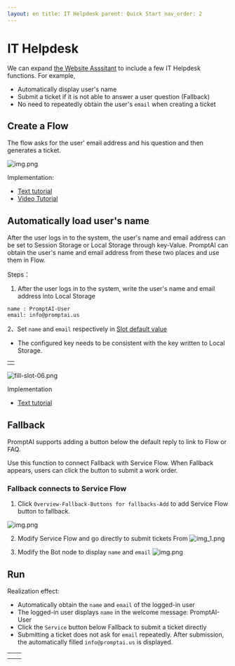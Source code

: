 ```yaml
---
layout: en title: IT Helpdesk parent: Quick Start nav_order: 2
---
```


# IT Helpdesk

We can expand [the Website Asssitant](/docs/quick_start/knowledge_base/) to include a few IT Helpdesk functions. For
example,

- Automatically display user's name
- Submit a ticket if it is not able to answer a user question (Fallback)
- No need to repeatedly obtain the user's `email` when creating a ticket

## Create a Flow

The flow asks for the user' email address and his question and then generates a ticket.

![img.png](/assets/images/quick_start/flow/flow-01.png)

Implementation:

- [Text tutorial](/docs/tutorial/form/)
- [Video Tutorial](/docs/example/form/)

## Automatically load user's name

After the user logs in to the system, the user's name and email address can be set to Session Storage or Local Storage
through key-Value. PromptAI can obtain the user's name and email address from these two places and use them in Flow.

Steps：

1. After the user logs in to the system, write the user's name and email address into Local Storage

```text
name : PromptAI-User
email: info@promptai.us
```

2、Set `name` and `email` respectively in [Slot default value](/docs/tutorial/slot_config/#default-value)

* The configured key needs to be consistent with the key written to Local Storage.

<table>
  <tr>
    <td><img src="/assets/images/quick_start/flow/flow-10.png" alt=""></td>
  </tr>
</table>


![fill-slot-06.png](/assets/images/quick_start/flow/flow-02.png)

Implementation

- [Text tutorial](/docs/advance_control/fill_slots/)

## Fallback

PromptAI supports adding a button below the default reply to link to Flow or FAQ.

Use this function to connect Fallback with Service Flow. When Fallback appears, users can click the button to submit a
work order.

### Fallback connects to Service Flow

1. Click `Overview-Fallback-Buttons for fallbacks-Add` to add Service Flow button to fallback.

![img.png](/assets/images/quick_start/flow/flow-03.png)

2. Modify Service Flow and go directly to submit tickets From
   ![img_1.png](/assets/images/quick_start/flow/flow-04.png)

3. Modify the Bot node to display `name` and `email`
   ![img.png](/assets/images/quick_start/flow/flow-05.png)

## Run

Realization effect:

- Automatically obtain the `name` and `email` of the logged-in user
- The logged-in user displays `name` in the welcome message: PromptAI-User
- Click the `Service` button below Fallback to submit a ticket directly
- Submitting a ticket does not ask for `email` repeatedly. After submission, the automatically filled `info@promptai.us`
  is displayed.

<table>
  <tr>
    <td><img src="/assets/images/quick_start/flow/flow-06.png" alt=""></td>
    <td><img src="/assets/images/quick_start/flow/flow-07.png" alt=""></td>
  </tr>
  <tr>
     <td><img src="/assets/images/quick_start/flow/flow-08.png" alt=""></td>
  </tr>
</table>
